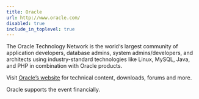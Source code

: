 ```yaml
---
title: Oracle
url: http://www.oracle.com/
disabled: true
include_in_toplevel: true
---
```


The Oracle Technology Network is the world‘s largest community of application
developers, database admins, system admins/developers, and architects using
industry-standard technologies like Linux, MySQL, Java, and PHP in combination
with Oracle products.

Visit [Oracle’s website](http://oracle.com/technetwork/topics/php) for technical
content, downloads, forums and more.

Oracle supports the event financially.
